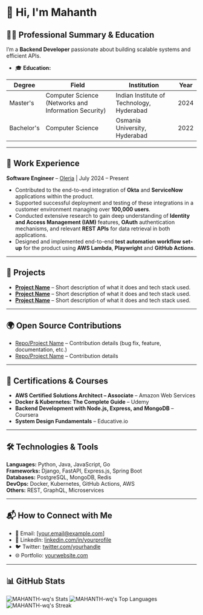 # 👋 Hi, I'm Mahanth

## 👨‍🎓 Professional Summary & Education  
I’m a **Backend Developer** passionate about building scalable systems and efficient APIs.  
- 🎓 **Education:**

| Degree | Field | Institution | Year |
|--------|-------|-------------|------|
| Master's | Computer Science (Networks and Information Security) | Indian Institute of Technology, Hyderabad | 2024 |
| Bachelor's | Computer Science | Osmania University, Hyderabad | 2022 
 

---

## 💼 Work Experience  
**Software Engineer** – [Oleria](https://www.oleria.com/) | July 2024 – Present  
- Contributed to the end-to-end integration of **Okta** and **ServiceNow** applications within the product.  
- Supported successful deployment and testing of these integrations in a customer environment managing over **100,000 users**.  
- Conducted extensive research to gain deep understanding of **Identity and Access Management (IAM)** features, **OAuth** authentication mechanisms, and relevant **REST APIs** for data retrieval in both applications.  
- Designed and implemented end-to-end **test automation workflow set-up** for the product using **AWS Lambda**, **Playwright** and **GitHub Actions**.    

---

## 🚀 Projects  
- **[Project Name](link)** – Short description of what it does and tech stack used.  
- **[Project Name](link)** – Short description of what it does and tech stack used.  
- **[Project Name](link)** – Short description of what it does and tech stack used.  

---

## 🌍 Open Source Contributions  
- [Repo/Project Name](link) – Contribution details (bug fix, feature, documentation, etc.)  
- [Repo/Project Name](link) – Contribution details  

---

## 🏅 Certifications & Courses  
- **AWS Certified Solutions Architect – Associate** – Amazon Web Services  
- **Docker & Kubernetes: The Complete Guide** – Udemy  
- **Backend Development with Node.js, Express, and MongoDB** – Coursera  
- **System Design Fundamentals** – Educative.io  

---

## 🛠️ Technologies & Tools  
**Languages:** Python, Java, JavaScript, Go  
**Frameworks:** Django, FastAPI, Express.js, Spring Boot  
**Databases:** PostgreSQL, MongoDB, Redis  
**DevOps:** Docker, Kubernetes, GitHub Actions, AWS  
**Others:** REST, GraphQL, Microservices  

---

## 📬 How to Connect with Me  
- 📧 Email: [your.email@example.com]  
- 💼 LinkedIn: [linkedin.com/in/yourprofile](https://linkedin.com/in/yourprofile)  
- 🐦 Twitter: [twitter.com/yourhandle](https://twitter.com/yourhandle)  
- 🌐 Portfolio: [yourwebsite.com](https://yourwebsite.com)  

---

## 📊 GitHub Stats  
![MAHANTH-wq's Stats](https://github-readme-stats.vercel.app/api?username=MAHANTH-wq&theme=vue-dark&show_icons=true&&include_all_commits=true&hide_border=true&count_private=true)
![MAHANTH-wq's Top Languages](https://github-readme-stats.vercel.app/api/top-langs/?username=MAHANTH-wq&theme=vue-dark&show_icons=true&hide_border=true&layout=compact)
![MAHANTH-wq's Streak](https://github-readme-streak-stats.herokuapp.com/?user=MAHANTH-wq&theme=vue-dark&hide_border=true)
